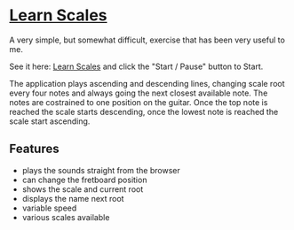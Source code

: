 # [Learn Scales](https://colorlessred.github.io/learnscales/showScales.html)

A very simple, but somewhat difficult, exercise that has been very useful to me.

See it here: [Learn Scales](https://colorlessred.github.io/learnscales/showScales.html) and click the "Start / Pause" button to Start.

The application plays ascending and descending lines, changing scale root every four notes and always going the next closest available note. The notes are costrained to one position on the guitar. Once the top note is reached the scale starts descending, once the lowest note is reached the scale start ascending.

## Features
- plays the sounds straight from the browser
- can change the fretboard position
- shows the scale and current root
- displays the name next root
- variable speed
- various scales available


